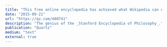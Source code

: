 ```yaml
---
title: "This free online encyclopedia has achieved what Wikipedia can only dream of\n"
date: "2015-09-21"
url: "https://qz.com/480741"
description: "The genius of the _Stanford Encyclopedia of Philosophy_."
publication: "Quartz"
medium: "text"
external: true
---
```

